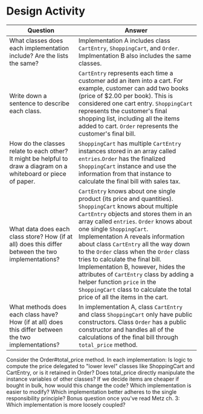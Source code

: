 # Design Activity

Question | Answer
---     | ---
What classes does each implementation include? Are the lists the same?|Implementation A includes class `CartEntry`, `ShoppingCart`, and `Order`. Implmentation B also includes the same classes.
Write down a sentence to describe each class.|`CartEntry` represents each time a customer add an item into a cart. For example, customer can add two books (price of $2.00 per book). This is considered one cart entry. `ShoppingCart` represents the customer's final shopping list, including all the items added to cart. `Order` represents the customer's final bill.
How do the classes relate to each other? It might be helpful to draw a diagram on a whiteboard or piece of paper.|`ShoppingCart` has multiple `CartEntry` instances stored in an array called `entries`.`Order` has the finalized `ShoppingCart` instance and use the information from that instance to calculate the final bill with sales tax. 
What data does each class store? How (if at all) does this differ between the two implementations?|`CartEntry` knows about one single product (its price and quantities). `ShoppingCart` knows about multiple `CartEntry` objects and stores them in an array called `entries`. `Order` knows about one single `ShoppingCart`. Implementation A reveals information about class `CartEntry` all the way down to the `Order` class when the `Order` class tries to calculate the final bill. Implementation B, however, hides the attributes of `CartEntry` class by adding a helper function `price` in the `ShoppingCart` class to calculate the total price of all the items in the cart. 
What methods does each class have? How (if at all) does this differ between the two implementations?|In implementation A, class `CartEntry` and class `ShoppingCart` only have public constructors. Class `Order` has a public constructor and handles all of the calculations of the final bill through `total_price` method.
Consider the Order#total_price method. In each implementation:
Is logic to compute the price delegated to "lower level" classes like ShoppingCart and CartEntry, or is it retained in Order?
Does total_price directly manipulate the instance variables of other classes?
If we decide items are cheaper if bought in bulk, how would this change the code? Which implementation is easier to modify?
Which implementation better adheres to the single responsibility principle?
Bonus question once you've read Metz ch. 3: Which implementation is more loosely coupled?